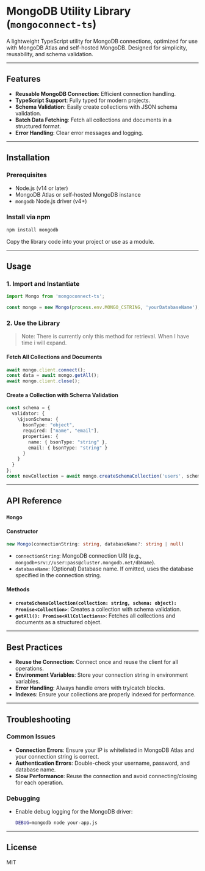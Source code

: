 # MongoDB Utility Library (`mongoconnect-ts`)

A lightweight TypeScript utility for MongoDB connections, optimized for use with MongoDB Atlas and self-hosted MongoDB. Designed for simplicity, reusability, and schema validation.

---

## Features
- **Reusable MongoDB Connection**: Efficient connection handling.
- **TypeScript Support**: Fully typed for modern projects.
- **Schema Validation**: Easily create collections with JSON schema validation.
- **Batch Data Fetching**: Fetch all collections and documents in a structured format.
- **Error Handling**: Clear error messages and logging.

---

## Installation

### Prerequisites
- Node.js (v14 or later)
- MongoDB Atlas or self-hosted MongoDB instance
- `mongodb` Node.js driver (v4+)

### Install via npm
```bash
npm install mongodb
```
Copy the library code into your project or use as a module.

---

## Usage

### 1. Import and Instantiate
```typescript
import Mongo from 'mongoconnect-ts';

const mongo = new Mongo(process.env.MONGO_CSTRING, 'yourDatabaseName');
```

### 2. Use the Library

> Note: There is currently only this method for retrieval. When I have time i will expand.  

#### Fetch All Collections and Documents
```typescript
await mongo.client.connect();
const data = await mongo.getAll();
await mongo.client.close();
```

#### Create a Collection with Schema Validation
```typescript
const schema = {
  validator: {
    \$jsonSchema: {
      bsonType: "object",
      required: ["name", "email"],
      properties: {
        name: { bsonType: "string" },
        email: { bsonType: "string" }
      }
    }
  }
};
const newCollection = await mongo.createSchemaCollection('users', schema);
```


---

## API Reference

### `Mongo`
#### Constructor
```typescript
new Mongo(connectionString: string, databaseName?: string | null)
```
- `connectionString`: MongoDB connection URI (e.g., `mongodb+srv://user:pass@cluster.mongodb.net/dbName`).
- `databaseName`: (Optional) Database name. If omitted, uses the database specified in the connection string.

#### Methods
- **`createSchemaCollection(collection: string, schema: object): Promise<Collection>`**: Creates a collection with schema validation.
- **`getAll(): Promise<AllCollections>`**: Fetches all collections and documents as a structured object.

---

## Best Practices
- **Reuse the Connection**: Connect once and reuse the client for all operations.
- **Environment Variables**: Store your connection string in environment variables.
- **Error Handling**: Always handle errors with try/catch blocks.
- **Indexes**: Ensure your collections are properly indexed for performance.

---

## Troubleshooting
### Common Issues
- **Connection Errors**: Ensure your IP is whitelisted in MongoDB Atlas and your connection string is correct.
- **Authentication Errors**: Double-check your username, password, and database name.
- **Slow Performance**: Reuse the connection and avoid connecting/closing for each operation.

### Debugging
- Enable debug logging for the MongoDB driver:
  ```bash
  DEBUG=mongodb node your-app.js
  ```

---

## License
MIT
